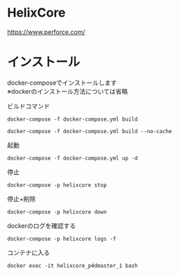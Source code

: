 # HelixCore

https://www.perforce.com/

# インストール

docker-composeでインストールします  
※dockerのインストール方法については省略

ビルドコマンド

```
docker-compose -f docker-compose.yml build
```
```
docker-compose -f docker-compose.yml build --no-cache
```

起動

```
docker-compose -f docker-compose.yml up -d
```

停止

```
docker-compose -p helixcore stop
```

停止+削除

```
docker-compose -p helixcore down
```

dockerのログを確認する

```
docker-compose -p helixcore logs -f
```

コンテナに入る

```
docker exec -it helixcore_p4dmaster_1 bash
```
